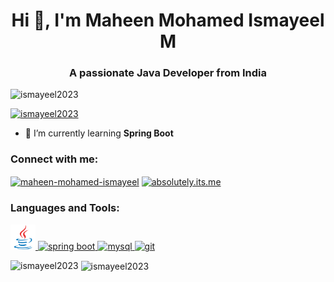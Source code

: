 <h1 align="center">Hi 👋, I'm Maheen Mohamed Ismayeel M</h1>
<h3 align="center">A passionate Java Developer from India</h3>

<p align="left"> <img src="https://komarev.com/ghpvc/?username=ismayeel2023&label=Profile%20views&color=0e75b6&style=flat" alt="ismayeel2023" /> </p>

<p align="left"> <a href="https://github.com/ryo-ma/github-profile-trophy"><img src="https://github-profile-trophy.vercel.app/?username=ismayeel2023" alt="ismayeel2023" /></a> </p>

- 🌱 I’m currently learning **Spring Boot**

<h3 align="left">Connect with me:</h3>
<p align="left">
<a href="https://in.linkedin.com/in/maheen-mohamed-ismayeel-29b52a276" target="blank"><img align="center" src="https://raw.githubusercontent.com/rahuldkjain/github-profile-readme-generator/master/src/images/icons/Social/linked-in-alt.svg" alt="maheen-mohamed-ismayeel" height="30" width="40" /></a>
<a href="https://www.instagram.com/absolutely_its._.me/" target="blank"><img align="center" src="https://raw.githubusercontent.com/rahuldkjain/github-profile-readme-generator/master/src/images/icons/Social/instagram.svg" alt="absolutely.its.me" height="30" width="40" /></a>
</p>

<h3 align="left">Languages and Tools:</h3>
<p align="left"> 
  <a href="https://www.java.com" target="_blank" rel="noreferrer"> <img src="https://raw.githubusercontent.com/devicons/devicon/master/icons/java/java-original.svg" alt="java" width="40" height="40"/> </a> 
  <a href="https://spring.io/projects/spring-boot" target="_blank" rel="noreferrer"> <img src="https://www.vectorlogo.zone/logos/springio/springio-icon.svg" alt="spring boot" width="40" height="40"/> </a>
  <a href="https://www.mysql.com/" target="_blank" rel="noreferrer"> <img src="https://www.vectorlogo.zone/logos/mysql/mysql-official.svg" alt="mysql" width="40" height="40"/> </a>
  <a href="https://git-scm.com/" target="_blank" rel="noreferrer"> <img src="https://www.vectorlogo.zone/logos/git-scm/git-scm-icon.svg" alt="git" width="40" height="40"/> </a>
</p>

<p><img align="left" src="https://github-readme-stats.vercel.app/api/top-langs?username=ismayeel2023&show_icons=true&locale=en&layout=compact" alt="ismayeel2023" /></p>

<p>&nbsp;<img align="center" src="https://github-readme-stats.vercel.app/api?username=ismayeel2023&show_icons=true&locale=en" alt="ismayeel2023" /></p>

